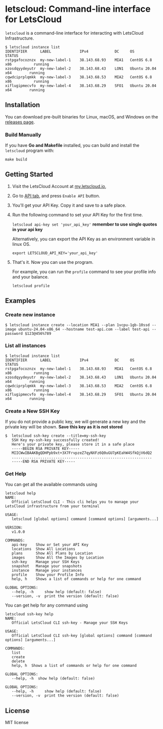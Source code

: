 # letscloud: Command-line interface for LetsCloud

`letscloud` is a command-line interface for interacting with LetsCloud Infrastructure.

```
$ letscloud instance list
IDENTIFIER      LABEL             IPv4            DC     OS                      STATUS
rstpgafocoznzx  my-new-label-1    38.143.68.93    MIA1   CentOS 6.8 x86          running
xzosdqyydeyutr  my-new-label-2    38.143.68.43    LON1   Ubuntu 20.04 x64        running
cqwdciprplqmkk  my-new-label-3    38.143.68.53    MIA2   CentOS 6.8 x86          running
xiflugipmecvfo  my-new-label-4    38.143.68.29    SFO1   Ubuntu 20.04 x64        running
```

## Installation

You can download pre-built binaries for Linux, macOS, and Windows on
the [releases page](https://github.com/letscloud-community/letscloud-cli/releases).

### Build Manually

If you have **Go and Makefile** installed, you can build and install the `letscloud` program with:

    make build
    
## Getting Started

1. Visit the LetsCloud Account at [my.letscloud.io](https://my.letscloud.io),

2. Go to [API tab](https://my.letscloud.io/profile/client-api), and press `Enable API` button.

3. You'll get your API Key. Copy it and save to a safe place.

4. Run the following command to set your API Key for the first time.

   `letscloud api-key set 'your_api_key'`
   **remember to use single quotes in your api key**  
   
   Alternatively, you can export the API Key as an environment variable in linux OS.
   
   `export LETSCLOUD_API_KEY='your_api_key'`
    
5. That's it. Now you can use the program.

   For example, you can run the `profile` command to see your profile info and your balance.
   
   `letscloud profile`
    
## Examples

### Create new instance

```
$ letscloud instance create --location MIA1 --plan 1vcpu-1gb-10ssd --image ubuntu-24.04-x86_64 --hostname test-api.com --label test-api --password $123@456%789
```

### List all instances

```
$ letscloud instance list
IDENTIFIER      LABEL             IPv4            DC     OS                      STATUS
rstpgafocoznzx  my-new-label-1    38.143.68.93    MIA1   CentOS 6.8 x86          running
xzosdqyydeyutr  my-new-label-2    38.143.68.43    LON1   Ubuntu 20.04 x64        running
cqwdciprplqmkk  my-new-label-3    38.143.68.53    MIA2   CentOS 6.8 x86          running
xiflugipmecvfo  my-new-label-4    38.143.68.29    SFO1   Ubuntu 20.04 x64        running
```

### Create a New SSH Key

If you do not provide a public key, we will generate a new key and the private key will be shown. **Save this key as it is not stored**
```
$  letscloud ssh-key create --title=my-ssh-key
   SSH Key my-ssh-key successfully created!
   Here's your private key, please store it in a safe place
   -----BEGIN RSA PRIVATE KEY-----
   MIICWwIBAAKBgQDHPpb9xt+3X7FrvpzeZ7qyNXFz6Q0uGU7pKEahW4SfkQjV6dQ2
   ................................................................
   -----END RSA PRIVATE KEY-----
```

### Get Help

You can get all the available commands using

```shell script
letscloud help
NAME:
   Official LetsCloud CLI - This cli helps you to manage your LetsCloud infrastructure from your terminal

USAGE:
   letscloud [global options] command [command options] [arguments...]

VERSION:
   v1.0.0

COMMANDS:
   api-key    Show or Set your API Key
   locations  Show All Locations
   plans      Show All Plans by Location
   images     Show All the Images by Location
   ssh-key    Manage your SSH Keys
   snapshot   Manage your snapshots
   instance   Manage your instances
   profile    Show your Profile Info
   help, h    Shows a list of commands or help for one command

GLOBAL OPTIONS:
   --help, -h     show help (default: false)
   --version, -v  print the version (default: false)
```

You can get help for any command using

```shell script
letscloud ssh-key help
NAME:
   Official LetsCloud CLI ssh-key - Manage your SSH Keys

USAGE:
   Official LetsCloud CLI ssh-key [global options] command [command options] [arguments...]

COMMANDS:
   list
   create
   delete
   help, h  Shows a list of commands or help for one command

GLOBAL OPTIONS:
   --help, -h  show help (default: false)

GLOBAL OPTIONS:
   --help, -h     show help (default: false)
   --version, -v  print the version (default: false)
```

## License

MIT license